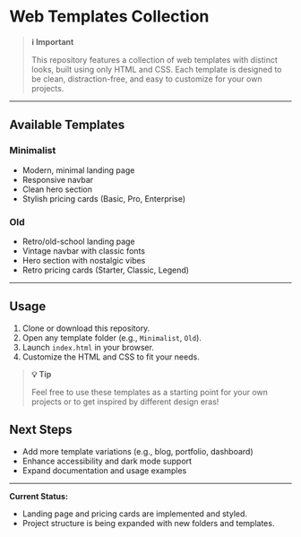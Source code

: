 # Web Templates Collection

> **ℹ️ Important**
>
> This repository features a collection of web templates with distinct looks, built using only HTML and CSS. Each template is designed to be clean, distraction-free, and easy to customize for your own projects.

---

## Available Templates

### Minimalist
- Modern, minimal landing page
- Responsive navbar
- Clean hero section
- Stylish pricing cards (Basic, Pro, Enterprise)

### Old
- Retro/old-school landing page
- Vintage navbar with classic fonts
- Hero section with nostalgic vibes
- Retro pricing cards (Starter, Classic, Legend)

---

## Usage

1. Clone or download this repository.
2. Open any template folder (e.g., `Minimalist`, `Old`).
3. Launch `index.html` in your browser.
4. Customize the HTML and CSS to fit your needs.

> **💡 Tip**
>
> Feel free to use these templates as a starting point for your own projects or to get inspired by different design eras!

## Next Steps
- Add more template variations (e.g., blog, portfolio, dashboard)
- Enhance accessibility and dark mode support
- Expand documentation and usage examples

---

**Current Status:**
- Landing page and pricing cards are implemented and styled.
- Project structure is being expanded with new folders and templates.
